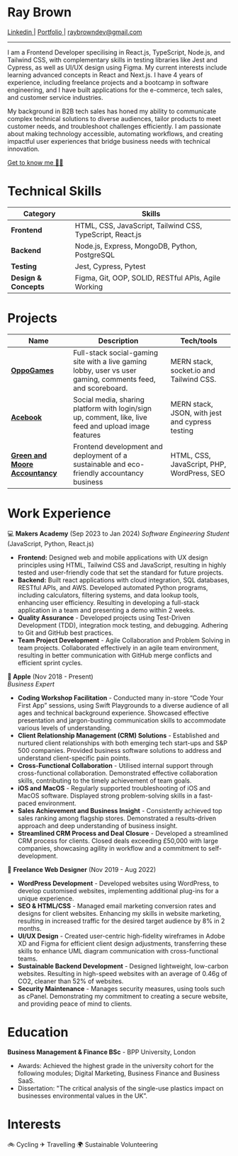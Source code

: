 # Ray Brown

<a href="https://linkedin.com/in/raybrowndev">
   Linkedin
</a> | 
<a href="https://raybrown.dev/projects">
   Portfolio
</a> | 
<a href="mailto:raybrowndev@gmail.com">
   raybrowndev@gmail.com
</a> 

***

I am a Frontend Developer specilising in React.js, TypeScript, Node.js, and Tailwind CSS, with complementary skills in testing libraries like Jest and Cypress, as well as UI/UX design using Figma. My current interests include learning advanced concepts in React and Next.js. I have 4 years of experience, including freelance projects and a bootcamp in software engineering, and I have built applications for the e-commerce, tech sales, and customer service industries.

My background in B2B tech sales has honed my ability to communicate complex technical solutions to diverse audiences, tailor products to meet customer needs, and troubleshoot challenges efficiently. I am passionate about making technology accessible, automating workflows, and creating impactful user experiences that bridge business needs with technical innovation.

[Get to know me 👋🏾](https://www.loom.com/embed/c80534a8d4f24803a15d044d6c97ed5a?sid=e4b77f84-1a64-41df-800d-1bb6ec485ec7)



# Technical Skills

| **Category**       | **Skills**                                             |
|---------------------|-------------------------------------------------------|
| **Frontend**        | HTML, CSS, JavaScript, Tailwind CSS, TypeScript, React.js |
| **Backend**         | Node.js, Express, MongoDB, Python, PostgreSQL         |
| **Testing**         | Jest, Cypress, Pytest                                 |
| **Design & Concepts** | Figma, Git, OOP, SOLID, RESTful APIs, Agile Working                 |



# Projects 

| Name                         | Description       | Tech/tools        |
| ---------------------------- | ----------------- | ----------------- |
| **<a href="https://github.com/clairep94/oppo-games-group6">OppoGames</a>**          | Full-stack social-gaming site with a live gaming lobby, user vs user gaming, comments feed, and scoreboard. | MERN stack, socket.io and Tailwind CSS. |
| **<a href="https://github.com/raybrowndev/acebook-mern-overREACTers">Acebook</a>** | Social media, sharing platform with login/sign up, comment, like, live feed and upload image features | MERN stack, JSON, with jest and cypress testing  |
| **<a href="https://greenandmoore.co.uk">Green and Moore Accountancy</a>** | Frontend development and deployment of a sustainable and eco-friendly accountancy business | HTML, CSS, JavaScript, PHP, WordPress, SEO |


# Work Experience

💻   **Makers Academy** (Sep 2023 to Jan 2024) 
_Software Engineering Student_ (JavaScript, Python, React.js)
- **Frontend:** Designed web and mobile applications with UX design principles using HTML, Tailwind CSS and JavaScript, resulting in highly tested and user-friendly code that set the standard for future projects.
- **Backend:** Built react applications with cloud integration, SQL databases, RESTful APIs, and AWS. Developed automated Python programs, including calculators, filtering systems, and data lookup tools, enhancing user efficiency. Resulting in developing a full-stack application in a team and presenting a demo within 2 weeks.
- **Quality Assurance** - Developed projects using Test-Driven Development (TDD), integration mock testing, and debugging. Adhering to Git and GitHub best practices.
- **Team Project Development** - Agile Collaboration and Problem Solving in team projects. Collaborated effectively in an agile team environment, resulting in better communication with GitHub merge conflicts and efficient sprint cycles.


** Apple** (Nov 2018 - Present)  
_Business Expert_

- **Coding Workshop Facilitation** - Conducted many in-store “Code Your First App” sessions, using Swift Playgrounds to a diverse audience of all ages and technical background experience. Showcased effective presentation and jargon-busting communication skills to accommodate various levels of understanding.
-  **Client Relationship Management (CRM) Solutions** - Established and nurtured client relationships with both emerging tech start-ups and S&P 500 companies. Provided business software solutions to address and understand client-specific pain points.
- **Cross-Functional Collaboration** - Utilised internal support through cross-functional collaboration. Demonstrated effective collaboration skills, contributing to the timely achievement of team goals.
- **iOS and MacOS** - Regularly supported troubleshooting of iOS and MacOS software. Displayed strong problem-solving skills in a fast-paced environment.
- **Sales Achievement and Business Insight** - Consistently achieved top sales ranking among flagship stores. Demonstrated a results-driven approach and deep understanding of business insight.
- **Streamlined CRM Process and Deal Closure** - Developed a streamlined CRM process for clients. Closed deals exceeding £50,000 with large companies, showcasing agility in workflow and a commitment to self-development.

🎨  **Freelance Web Designer** (Nov 2019 - Aug 2022)

- **WordPress Development** - Developed websites using WordPress, to develop customised websites, implementing additional plug-ins for a unique experience.
- **SEO & HTML/CSS**  - Managed email marketing conversion rates and designs for client websites. Enhancing my skills in website marketing, resulting in increased traffic for the desired target audience by 8% in 2 months.
- **UI/UX Design** - Created user-centric high-fidelity wireframes in Adobe XD and Figma for efficient client design adjustments, transferring these skills to enhance UML diagram communication with cross-functional teams.
- **Sustainable Backend Development** - Designed lightweight, low-carbon websites. Resulting in high-speed websites with an average of 0.46g of CO2, cleaner than 52% of websites.  
- **Security Maintenance** - Manages security measures, using tools such as cPanel. Demonstrating my commitment to creating a secure website, and providing peace of mind to clients. 


# Education

**Business Management & Finance BSc** - BPP University, London 
- Awards: Achieved the highest grade in the university cohort for the following modules; Digital Marketing, Business Finance and Business SaaS. 
- Dissertation: "The critical analysis of the single-use plastics impact on businesses environmental values in the UK”.

# Interests
🚲 Cycling
✈ Travelling
🌍 Sustainable Volunteering
